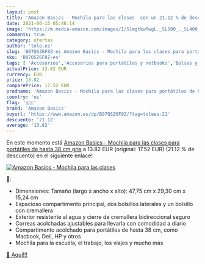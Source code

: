 ```yaml
---
layout: post
title: 'Amazon Basics - Mochila para las clases  con un 21.12 % de descuento'
date: 2021-06-15 05:46:14
image: 'https://m.media-amazon.com/images/I/51mgtkwTwgL._SL500_._SL400_.jpg'
comments: true
category: ofertas
author: 'tole.es'
slug: 'B07QSZ6F8Z-es Amazon Basics - Mochila para las clases para portátiles de...'
sku: 'B07QSZ6F8Z-es'
tags: [ 'Accesorios','Accesorios para portátiles y netbooks','Bolsas y fundas para portátiles y netbooks','Informática','Mochilas para portátiles y netbooks','amazon basics','mochila', ]
actualPrice: 13.82 EUR
currency: EUR
price: 13.82
comparePrice: 17.52 EUR
prodname: 'Amazon Basics - Mochila para las clases para portátiles de hasta 38 cm  gris'
country: 'es'
flag: '🇪🇸'
brand: 'Amazon Basics'
buyurl: 'https://www.amazon.es/dp/B07QSZ6F8Z/?tag=tolees-21'
descuento: '21.12'
average: '13.82'
---
```


En este momento está [Amazon Basics - Mochila para las clases para portátiles de hasta 38 cm  gris](https://www.amazon.es/dp/B07QSZ6F8Z/?tag=tolees-21) a 13.82 EUR (original: 17.52 EUR) (21.12 %  de descuento) en el siguiente enlace!

[![Amazon Basics - Mochila para las clases ](https://m.media-amazon.com/images/I/51mgtkwTwgL._SL500_._SL400_.jpg)](https://www.amazon.es/dp/B07QSZ6F8Z/?tag=tolees-21)

🔎:

- Dimensiones: Tamaño (largo x ancho x alto): 47,75 cm x 29,30 cm x 15,24 cm
- Espacioso compartimento principal, dos bolsillos laterales y un bolsillo con cremallera
- Exterior resistente al agua y cierre de cremallera bidireccional seguro
- Correas acolchadas ajustables para llevarla con comodidad a diario
- Compartimento acolchado para portátiles de hasta 38 cm, como Macbook, Dell, HP y otros
- Mochila para la escuela, el trabajo, los viajes y mucho más

[🛒 Aquí!!!](https://www.amazon.es/dp/B07QSZ6F8Z/?tag=tolees-21)

